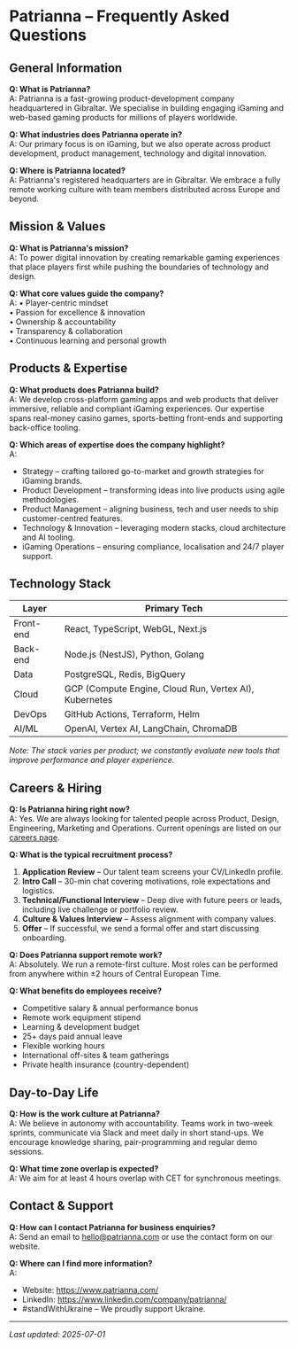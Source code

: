 # Patrianna – Frequently Asked Questions

## General Information

**Q: What is Patrianna?**  
A: Patrianna is a fast-growing product-development company headquartered in Gibraltar. We specialise in building engaging iGaming and web-based gaming products for millions of players worldwide.

**Q: What industries does Patrianna operate in?**  
A: Our primary focus is on iGaming, but we also operate across product development, product management, technology and digital innovation.

**Q: Where is Patrianna located?**  
A: Patrianna's registered headquarters are in Gibraltar. We embrace a fully remote working culture with team members distributed across Europe and beyond.

## Mission & Values

**Q: What is Patrianna's mission?**  
A: To power digital innovation by creating remarkable gaming experiences that place players first while pushing the boundaries of technology and design.

**Q: What core values guide the company?**  
A: • Player-centric mindset  
• Passion for excellence & innovation  
• Ownership & accountability  
• Transparency & collaboration  
• Continuous learning and personal growth

## Products & Expertise

**Q: What products does Patrianna build?**  
A: We develop cross-platform gaming apps and web products that deliver immersive, reliable and compliant iGaming experiences. Our expertise spans real-money casino games, sports-betting front-ends and supporting back-office tooling.

**Q: Which areas of expertise does the company highlight?**  
A:  
- Strategy – crafting tailored go-to-market and growth strategies for iGaming brands.  
- Product Development – transforming ideas into live products using agile methodologies.  
- Product Management – aligning business, tech and user needs to ship customer-centred features.  
- Technology & Innovation – leveraging modern stacks, cloud architecture and AI tooling.  
- iGaming Operations – ensuring compliance, localisation and 24/7 player support.

## Technology Stack

| Layer | Primary Tech |
|-------|--------------|
| Front-end | React, TypeScript, WebGL, Next.js |
| Back-end | Node.js (NestJS), Python, Golang |
| Data | PostgreSQL, Redis, BigQuery |
| Cloud | GCP (Compute Engine, Cloud Run, Vertex AI), Kubernetes |
| DevOps | GitHub Actions, Terraform, Helm |
| AI/ML | OpenAI, Vertex AI, LangChain, ChromaDB |

*Note: The stack varies per product; we constantly evaluate new tools that improve performance and player experience.*

## Careers & Hiring

**Q: Is Patrianna hiring right now?**  
A: Yes. We are always looking for talented people across Product, Design, Engineering, Marketing and Operations. Current openings are listed on our [careers page](https://www.patrianna.com/#join-us).

**Q: What is the typical recruitment process?**  
1. **Application Review** – Our talent team screens your CV/LinkedIn profile.  
2. **Intro Call** – 30-min chat covering motivations, role expectations and logistics.  
3. **Technical/Functional Interview** – Deep dive with future peers or leads, including live challenge or portfolio review.  
4. **Culture & Values Interview** – Assess alignment with company values.  
5. **Offer** – If successful, we send a formal offer and start discussing onboarding.

**Q: Does Patrianna support remote work?**  
A: Absolutely. We run a remote-first culture. Most roles can be performed from anywhere within ±2 hours of Central European Time.

**Q: What benefits do employees receive?**  
- Competitive salary & annual performance bonus  
- Remote work equipment stipend  
- Learning & development budget  
- 25+ days paid annual leave  
- Flexible working hours  
- International off-sites & team gatherings  
- Private health insurance (country-dependent)

## Day-to-Day Life

**Q: How is the work culture at Patrianna?**  
A: We believe in autonomy with accountability. Teams work in two-week sprints, communicate via Slack and meet daily in short stand-ups. We encourage knowledge sharing, pair-programming and regular demo sessions.

**Q: What time zone overlap is expected?**  
A: We aim for at least 4 hours overlap with CET for synchronous meetings.

## Contact & Support

**Q: How can I contact Patrianna for business enquiries?**  
A: Send an email to hello@patrianna.com or use the contact form on our website.

**Q: Where can I find more information?**  
A:  
- Website: https://www.patrianna.com/  
- LinkedIn: https://www.linkedin.com/company/patrianna/  
- #standWithUkraine – We proudly support Ukraine.

---
*Last updated: 2025-07-01*

